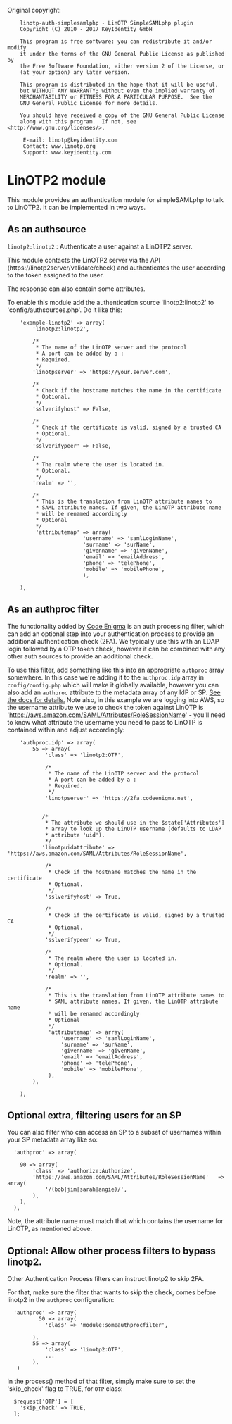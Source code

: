 Original copyright:

```
    linotp-auth-simplesamlphp - LinOTP SimpleSAMLphp plugin
    Copyright (C) 2010 - 2017 KeyIdentity GmbH

    This program is free software: you can redistribute it and/or modify
    it under the terms of the GNU General Public License as published by
    the Free Software Foundation, either version 2 of the License, or
    (at your option) any later version.

    This program is distributed in the hope that it will be useful,
    but WITHOUT ANY WARRANTY; without even the implied warranty of
    MERCHANTABILITY or FITNESS FOR A PARTICULAR PURPOSE.  See the
    GNU General Public License for more details.

    You should have received a copy of the GNU General Public License
    along with this program.  If not, see <http://www.gnu.org/licenses/>.

     E-mail: linotp@keyidentity.com
     Contact: www.linotp.org
     Support: www.keyidentity.com
```

# LinOTP2 module

This module provides an authentication module for simpleSAMLphp to talk to LinOTP2. It can be implemented in two ways.

## As an authsource

`linotp2:linotp2`
: Authenticate a user against a LinOTP2 server.

This module contacts the LinOTP2 server via the API (https://linotp2server/validate/check) and authenticates the user according to the token assigned to the user.

The response can also contain some attributes.

To enable this module add the authentication source 'linotp2:linotp2' to 'config/authsources.php'. Do it like this:

```
    'example-linotp2' => array(
        'linotp2:linotp2',

        /*
         * The name of the LinOTP server and the protocol
	     * A port can be added by a :
         * Required.
         */
        'linotpserver' => 'https://your.server.com',

        /*
         * Check if the hostname matches the name in the certificate
         * Optional.
         */
        'sslverifyhost' => False,

        /*
         * Check if the certificate is valid, signed by a trusted CA
         * Optional.
         */
        'sslverifypeer' => False,

        /*
         * The realm where the user is located in.
         * Optional.
         */
        'realm' => '',

        /*
         * This is the translation from LinOTP attribute names to
         * SAML attribute names. If given, the LinOTP attribute name
         * will be renamed accordingly
         * Optional
         */
         'attributemap' => array(
         				'username' => 'samlLoginName',
         				'surname' => 'surName',
         				'givenname' => 'givenName',
         				'email' => 'emailAddress',
         				'phone' => 'telePhone',
         				'mobile' => 'mobilePhone',
         				),

    ),
```

## As an authproc filter

The functionality added by [Code Enigma](https://www.codeenigma.com) is an auth processing filter, which can add an optional step into your authentication process to provide an additional authentication check (2FA). We typically use this with an LDAP login followed by a OTP token check, however it can be combined with any other auth sources to provide an additional check.

To use this filter, add something like this into an appropriate `authproc` array somewhere. In this case we're adding it to the `authproc.idp` array in `config/config.php` which will make it globally available, however you can also add an `authproc` attribute to the metadata array of any IdP or SP. [See the docs for details.](https://simplesamlphp.org/docs/stable/simplesamlphp-authproc#section_1) Note also, in this example we are logging into AWS, so the username attribute we use to check the token against LinOTP is 'https://aws.amazon.com/SAML/Attributes/RoleSessionName' - you'll need to know what attribute the username you need to pass to LinOTP is contained within and adjust accordingly:

```
    'authproc.idp' => array(
        55 => array(
            'class' => 'linotp2:OTP',

            /*
             * The name of the LinOTP server and the protocol
             * A port can be added by a :
             * Required.
             */
            'linotpserver' => 'https://2fa.codeenigma.net',


           /*
            * The attribute we should use in the $state['Attributes']
            * array to look up the LinOTP username (defaults to LDAP
            * attribute 'uid').
            */
           'linotpuidattribute' => 'https://aws.amazon.com/SAML/Attributes/RoleSessionName',

            /*
             * Check if the hostname matches the name in the certificate
             * Optional.
             */
            'sslverifyhost' => True,

            /*
             * Check if the certificate is valid, signed by a trusted CA
             * Optional.
             */
            'sslverifypeer' => True,

            /*
             * The realm where the user is located in.
             * Optional.
             */
            'realm' => '',
	    
            /*
             * This is the translation from LinOTP attribute names to
             * SAML attribute names. If given, the LinOTP attribute name
             * will be renamed accordingly
             * Optional
             */
             'attributemap' => array(
                 'username' => 'samlLoginName',
                 'surname' => 'surName',
                 'givenname' => 'givenName',
                 'email' => 'emailAddress',
                 'phone' => 'telePhone',
                 'mobile' => 'mobilePhone',
             ),
        ),

    ),

```

## Optional extra, filtering users for an SP

You can also filter who can access an SP to a subset of usernames within your SP metadata array like so:

```
  'authproc' => array(

    90 => array(
        'class' => 'authorize:Authorize',
        'https://aws.amazon.com/SAML/Attributes/RoleSessionName'   =>  array(
            '/(bob|jim|sarah|angie)/',
        ),
    ),
  ),
```

Note, the attribute name must match that which contains the username for LinOTP, as mentioned above.

## Optional: Allow other process filters to bypass linotp2.

Other Authentication Process filters can instruct linotp2 to skip 2FA.                    

For that, make sure the filter that wants to skip the check, comes before
linotp2 in the `authproc` configuration:

```
  'authproc' => array(
	      50 => array(
            'class' => 'module:someauthprocfilter',
           
        ),
        55 => array(
            'class' => 'linotp2:OTP',
            ...
        ),
   )
```

In the process() method of that filter, simply make sure to
set the 'skip_check' flag to TRUE, for `OTP` class:

```
  $request['OTP'] = [
    'skip_check' => TRUE,
  ];
```
